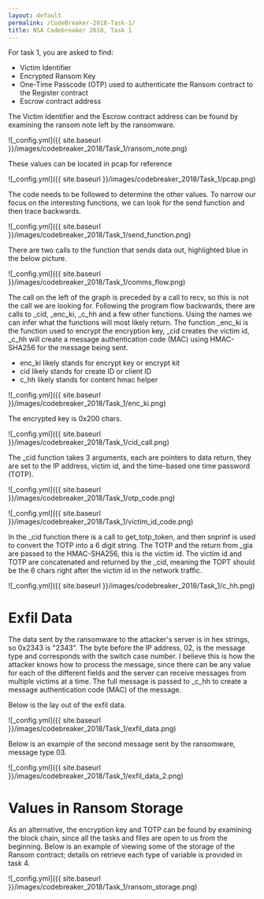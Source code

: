 ```yaml
---
layout: default
permalink: /CodeBreaker-2018-Task-1/
title: NSA Codebreaker 2018, Task 1
---
```


For task 1, you are asked to find:<br>
- Victim Identifier<br>
- Encrypted Ransom Key<br>
- One-Time Passcode (OTP) used to authenticate the Ransom contract to the Register contract<br>
- Escrow contract address<br>

The Victim Identifier and the Escrow contract address can be found by examining the ransom note left by the ransomware. 

![_config.yml]({{ site.baseurl }}/images/codebreaker_2018/Task_1/ransom_note.png)

These values can be located in pcap for reference

![_config.yml]({{ site.baseurl }}/images/codebreaker_2018/Task_1/pcap.png)

The code needs to be followed to determine the other values. To narrow our focus on the interesting functions, we can look for the send function and then trace backwards. 

![_config.yml]({{ site.baseurl }}/images/codebreaker_2018/Task_1/send_function.png)

There are two calls to the function that sends data out, highlighted blue in the below picture. 

![_config.yml]({{ site.baseurl }}/images/codebreaker_2018/Task_1/comms_flow.png)

The call on the left of the graph is preceded by a call to recv, so this is not the call we are looking for. Following the program flow backwards, there are calls to _cid, _enc_ki, _c_hh and a few other functions. Using the names we can infer what the functions will most likely return. The function _enc_ki is the function used to encrypt the encryption key, _cid creates the victim id, _c_hh will create a message authentication code (MAC) using HMAC-SHA256 for the message being sent.<br>

- enc_ki likely stands for encrypt key or encrypt kit<br>
- cid likely stands for create ID or client ID<br>
- c_hh likely stands for content hmac helper<br>

![_config.yml]({{ site.baseurl }}/images/codebreaker_2018/Task_1/enc_ki.png)

The encrypted key is 0x200 chars. 

![_config.yml]({{ site.baseurl }}/images/codebreaker_2018/Task_1/cid_call.png)

The _cid function takes 3 arguments, each are pointers to data return, they are set to the IP address, victim id, and the time-based one time password (TOTP). 

![_config.yml]({{ site.baseurl }}/images/codebreaker_2018/Task_1/otp_code.png)

![_config.yml]({{ site.baseurl }}/images/codebreaker_2018/Task_1/victim_id_code.png)

In the _cid function there is a call to get_totp_token, and then snprinf is used to convert the TOTP into a 6 digit string. The TOTP and the return from _gia are passed to the HMAC-SHA256, this is the victim id. The victim id and TOTP are concatenated and returned by the _cid, meaning the TOPT should be the 6 chars right after the victim id in the network traffic. 

![_config.yml]({{ site.baseurl }}/images/codebreaker_2018/Task_1/c_hh.png)

# Exfil Data #

The data sent by the ransomware to the attacker's server is in hex strings, so 0x2343 is "2343". The byte before the IP address, 02, is the message type and corresponds with the switch case number. I believe this is how the attacker knows how to process the message, since there can be any value for each of the different fields and the server can receive messages from multiple victims at a time. The full message is passed to _c_hh to create a message authentication code (MAC) of the message. 

Below is the lay out of the exfil data. 

![_config.yml]({{ site.baseurl }}/images/codebreaker_2018/Task_1/exfil_data.png)

Below is an example of the second message sent by the ransomware, message type 03. 

![_config.yml]({{ site.baseurl }}/images/codebreaker_2018/Task_1/exfil_data_2.png)

# Values in Ransom Storage #

As an alternative, the encryption key and TOTP can be found by examining the block chain, since all the tasks and files are open to us from the beginning. Below is an example of viewing some of the storage of the Ransom contract; details on retrieve each type of variable is provided in task 4. 

![_config.yml]({{ site.baseurl }}/images/codebreaker_2018/Task_1/ransom_storage.png)